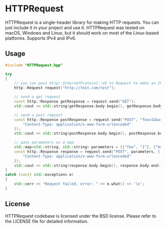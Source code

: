 # HTTPRequest

HTTPRequest is a single-header library for making HTTP requests. You can just include it in your project and use it. HTTPRequest was tested on macOS, Windows and Linux, but it should work on most of the Linux-based platforms. Supports IPv4 and IPv6.

## Usage
```cpp
#include "HTTPRequest.hpp"

try
{
    // you can pass http::InternetProtocol::V6 to Request to make an IPv6 request
    http::Request request("http://test.com/test");

    // send a get request
    const http::Response getResponse = request.send("GET");
    std::cout << std::string(getResponse.body.begin(), getResponse.body.end()) << '\n'; // print the result

    // send a post request
    const http::Response postResponse = request.send("POST", "foo=1&bar=baz", {
        "Content-Type: application/x-www-form-urlencoded"
    });
    std::cout << std::string(postResponse.body.begin(), postResponse.body.end()) << '\n'; // print the result

    // pass parameters as a map
    std::map<std::string, std::string> parameters = {{"foo", "1"}, {"bar", "baz"}};
    const http::Response response = request.send("POST", parameters, {
        "Content-Type: application/x-www-form-urlencoded"
    });
    std::cout << std::string(response.body.begin(), response.body.end()) << '\n'; // print the result
}
catch (const std::exception& e)
{
    std::cerr << "Request failed, error: " << e.what() << '\n';
}
```

## License

HTTPRequest codebase is licensed under the BSD license. Please refer to the LICENSE file for detailed information.
